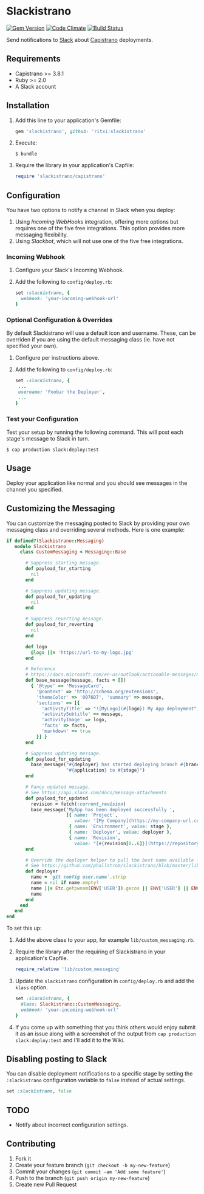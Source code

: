 # Slackistrano

[![Gem Version](https://badge.fury.io/rb/slackistrano.png)](http://badge.fury.io/rb/slackistrano)
[![Code Climate](https://codeclimate.com/github/phallstrom/slackistrano.png)](https://codeclimate.com/github/phallstrom/slackistrano)
[![Build Status](https://travis-ci.org/phallstrom/slackistrano.png?branch=master)](https://travis-ci.org/phallstrom/slackistrano)

Send notifications to [Slack](https://slack.com) about [Capistrano](http://www.capistranorb.com) deployments.

## Requirements

- Capistrano >= 3.8.1
- Ruby >= 2.0
- A Slack account

## Installation

1. Add this line to your application's Gemfile:

   ```ruby
   gem 'slackistrano', github: 'ritxi:slackistrano'
   ```

2. Execute:

   ```
   $ bundle
   ```

3. Require the library in your application's Capfile:

   ```ruby
   require 'slackistrano/capistrano'
   ```

## Configuration

You have two options to notify a channel in Slack when you deploy:

1. Using *Incoming WebHooks* integration, offering more options but requires
   one of the five free integrations. This option provides more messaging
   flexibility.
2. Using *Slackbot*, which will not use one of the five free integrations.

### Incoming Webhook

1. Configure your Slack's Incoming Webhook.
2. Add the following to `config/deploy.rb`:

   ```ruby
   set :slackistrano, {
     webhook: 'your-incoming-webhook-url'
   }
   ```

### Optional Configuration & Overrides

By default Slackistrano will use a default icon and username. These, can be
overriden if you are using the default messaging class (ie. have not specified
your own).

1. Configure per instructions above.
2. Add the following to `config/deploy.rb`:

   ```ruby
   set :slackistrano, {
    ...
    username: 'Foobar the Deployer',
    ...
   }
   ```


### Test your Configuration

Test your setup by running the following command. This will post each stage's
message to Slack in turn.

```
$ cap production slack:deploy:test
```

## Usage

Deploy your application like normal and you should see messages in the channel
you specified.

## Customizing the Messaging

You can customize the messaging posted to Slack by providing your own messaging
class and overriding several methods. Here is one example:

```ruby
if defined?(Slackistrano::Messaging)
   module Slackistrano
     class CustomMessaging < Messaging::Base

       # Suppress starting message.
       def payload_for_starting
         nil
       end

       # Suppress updating message.
       def payload_for_updating
         nil
       end

       # Suppress reverting message.
       def payload_for_reverting
         nil
       end

       def logo
         @logo ||= 'https://url-to-my-logo.jpg'
       end

       # Reference
       # https://docs.microsoft.com/en-us/outlook/actionable-messages/message-card-reference
       def base_message(message, facts = [])
         { '@type' => 'MessageCard',
           '@context' => 'http://schema.org/extensions',
           'themeColor' => '0076D7', 'summary' => message,
           'sections' => [{
             'activityTitle' => "![MyLogo](#{logo}) My App deployment",
             'activitySubtitle' => message,
             'activityImage' => logo,
             'facts' => facts,
             'markdown' => true
           }] }
       end

       # Suppress updating message.
       def payload_for_updating
         base_message("#{deployer} has started deploying branch #{branch} of "\
                      "#{application} to #{stage}")
       end

       # Fancy updated message.
       # See https://api.slack.com/docs/message-attachments
       def payload_for_updated
         revision = fetch(:current_revision)
         base_message('MyApp has been deployed successfully ',
                      [{ name: 'Project',
                         value: '[My Company](https://my-company-url.com)' },
                       { name: 'Environment', value: stage },
                       { name: 'Deployer', value: deployer },
                       { name: 'Revision',
                         value: "[#{revision[0..6]}](https://repository-url/commits/#{revision})" }])
       end

       # Override the deployer helper to pull the best name available (git, password file, env vars).
       # See https://github.com/phallstrom/slackistrano/blob/master/lib/slackistrano/messaging/helpers.rb
       def deployer
         name = `git config user.name`.strip
         name = nil if name.empty?
         name ||= Etc.getpwnam(ENV['USER']).gecos || ENV['USER'] || ENV['USERNAME']
         name
       end
     end
   end
end
```

To set this up:

1. Add the above class to your app, for example `lib/custom_messaging.rb`.

2. Require the library after the requiring of Slackistrano in your application's Capfile.

   ```ruby
   require_relative 'lib/custom_messaging'
   ```

3. Update the `slackistrano` configuration in `config/deploy.rb` and add the `klass` option.

   ```ruby
   set :slackistrano, {
     klass: Slackistrano::CustomMessaging,
     webhook: 'your-incoming-webhook-url'
   }
   ```

4. If you come up with something that you think others would enjoy submit it as
   an issue along with a screenshot of the output from `cap production
   slack:deploy:test` and I'll add it to the Wiki.

## Disabling posting to Slack

You can disable deployment notifications to a specific stage by setting the `:slackistrano`
configuration variable to `false` instead of actual settings.

```ruby
set :slackistrano, false
```

## TODO

- Notify about incorrect configuration settings.

## Contributing

1. Fork it
2. Create your feature branch (`git checkout -b my-new-feature`)
3. Commit your changes (`git commit -am 'Add some feature'`)
4. Push to the branch (`git push origin my-new-feature`)
5. Create new Pull Request
